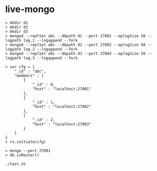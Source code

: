 live-mongo
=============
    > mkdir d1
    > mkdir d2
    > mkdir d3
    > mongod --replSet abc --dbpath d1 --port 27001 --oplogSize 50 --logpath log.1 --logappend --fork
    > mongod --replSet abc --dbpath d2 --port 27002 --oplogSize 50 --logpath log.2 --logappend --fork
    > mongod --replSet abc --dbpath d3 --port 27003 --oplogSize 50 --logpath log.3 --logappend --fork

    > var cfg = {
        "_id" : "abc",
        "members" : [
            {
                "_id" : 0,
                "host" : "localhost:27001"
            },
            {
                "_id" : 1,
                "host" : "localhost:27002"
            },
            {
                "_id" : 2,
                "host" : "localhost:27003"
            }
        ]
    }
    > rs.initiate(cfg)

    > mongo --port 27001
    > db.isMaster()
<!--
    https://github.com/mongodb/mongo/tree/master/src/mongo/db/matcher
    https://github.com/meteor/meteor/tree/devel/packages/mongo-livedata
    https://github.com/cayasso/mongo-oplog
    https://github.com/TorchlightSoftware/mongo-watch
    https://github.com/arunoda/meteor-smart-collections
-->
    ./test.sh
